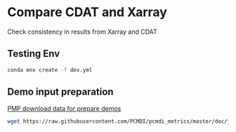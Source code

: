 # Compare CDAT and Xarray

Check consistency in results from Xarray and CDAT

## Testing Env

```bash
conda env create -f dev.yml 
```

## Demo input preparation
[PMP download data for prepare demos](https://github.com/PCMDI/pcmdi_metrics/blob/master/doc/jupyter/Demo/Demo_0_download_data.ipynb)
```bash
wget https://raw.githubusercontent.com/PCMDI/pcmdi_metrics/master/doc/jupyter/Demo/Demo_0_download_data.ipynb
```
